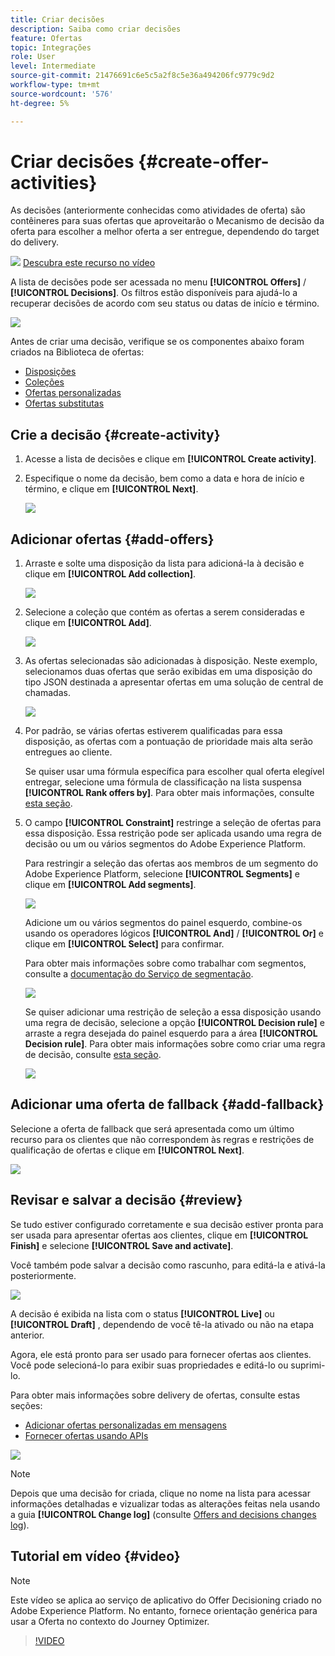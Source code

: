 ```yaml
---
title: Criar decisões
description: Saiba como criar decisões
feature: Ofertas
topic: Integrações
role: User
level: Intermediate
source-git-commit: 21476691c6e5c5a2f8c5e36a494206fc9779c9d2
workflow-type: tm+mt
source-wordcount: '576'
ht-degree: 5%

---
```


# Criar decisões {#create-offer-activities}

As decisões (anteriormente conhecidas como atividades de oferta) são contêineres para suas ofertas que aproveitarão o Mecanismo de decisão da oferta para escolher a melhor oferta a ser entregue, dependendo do target do delivery.

![](../../assets/do-not-localize/how-to-video.png) [Descubra este recurso no vídeo](#video)

A lista de decisões pode ser acessada no menu **[!UICONTROL Offers]** / **[!UICONTROL Decisions]**. Os filtros estão disponíveis para ajudá-lo a recuperar decisões de acordo com seu status ou datas de início e término.

![](../../assets/activities-list.png)

Antes de criar uma decisão, verifique se os componentes abaixo foram criados na Biblioteca de ofertas:

* [Disposições](../offer-library/creating-placements.md)
* [Coleções](../offer-library/creating-collections.md)
* [Ofertas personalizadas](../offer-library/creating-personalized-offers.md)
* [Ofertas substitutas](../offer-library/creating-fallback-offers.md)

## Crie a decisão {#create-activity}

1. Acesse a lista de decisões e clique em **[!UICONTROL Create activity]**.

1. Especifique o nome da decisão, bem como a data e hora de início e término, e clique em **[!UICONTROL Next]**.

   ![](../../assets/activities-name.png)

## Adicionar ofertas {#add-offers}

1. Arraste e solte uma disposição da lista para adicioná-la à decisão e clique em **[!UICONTROL Add collection]**.

   ![](../../assets/activities-placement.png)

1. Selecione a coleção que contém as ofertas a serem consideradas e clique em **[!UICONTROL Add]**.

   ![](../../assets/activities-collection.png)

1. As ofertas selecionadas são adicionadas à disposição. Neste exemplo, selecionamos duas ofertas que serão exibidas em uma disposição do tipo JSON destinada a apresentar ofertas em uma solução de central de chamadas.

   ![](../../assets/offers-added.png)

1. Por padrão, se várias ofertas estiverem qualificadas para essa disposição, as ofertas com a pontuação de prioridade mais alta serão entregues ao cliente.

   Se quiser usar uma fórmula específica para escolher qual oferta elegível entregar, selecione uma fórmula de classificação na lista suspensa **[!UICONTROL Rank offers by]**. Para obter mais informações, consulte [esta seção](../offer-activities/configure-offer-selection.md).

1. O campo **[!UICONTROL Constraint]** restringe a seleção de ofertas para essa disposição. Essa restrição pode ser aplicada usando uma regra de decisão ou um ou vários segmentos do Adobe Experience Platform.

   Para restringir a seleção das ofertas aos membros de um segmento do Adobe Experience Platform, selecione **[!UICONTROL Segments]** e clique em **[!UICONTROL Add segments]**.

   ![](../../assets/activity_constraint_segment.png)

   Adicione um ou vários segmentos do painel esquerdo, combine-os usando os operadores lógicos **[!UICONTROL And]** / **[!UICONTROL Or]** e clique em **[!UICONTROL Select]** para confirmar.

   Para obter mais informações sobre como trabalhar com segmentos, consulte a [documentação do Serviço de segmentação](https://experienceleague.adobe.com/docs/experience-platform/segmentation/home.html).

   ![](../../assets/activity_constraint_segment2.png)

   Se quiser adicionar uma restrição de seleção a essa disposição usando uma regra de decisão, selecione a opção **[!UICONTROL Decision rule]** e arraste a regra desejada do painel esquerdo para a área **[!UICONTROL Decision rule]**. Para obter mais informações sobre como criar uma regra de decisão, consulte [esta seção](../offer-library/creating-decision-rules.md).

   ![](../../assets/activity_constraint_rule.png)

## Adicionar uma oferta de fallback {#add-fallback}

Selecione a oferta de fallback que será apresentada como um último recurso para os clientes que não correspondem às regras e restrições de qualificação de ofertas e clique em **[!UICONTROL Next]**.

![](../../assets/add-fallback-offer.png)

## Revisar e salvar a decisão {#review}

Se tudo estiver configurado corretamente e sua decisão estiver pronta para ser usada para apresentar ofertas aos clientes, clique em **[!UICONTROL Finish]** e selecione **[!UICONTROL Save and activate]**.

Você também pode salvar a decisão como rascunho, para editá-la e ativá-la posteriormente.

![](../../assets/save-activities.png)

A decisão é exibida na lista com o status **[!UICONTROL Live]** ou **[!UICONTROL Draft]** , dependendo de você tê-la ativado ou não na etapa anterior.

Agora, ele está pronto para ser usado para fornecer ofertas aos clientes. Você pode selecioná-lo para exibir suas propriedades e editá-lo ou suprimi-lo.

Para obter mais informações sobre delivery de ofertas, consulte estas seções:

* [Adicionar ofertas personalizadas em mensagens](../../deliver-personalized-offers.md)
* [Fornecer ofertas usando APIs](../api-reference/decisions-api/deliver-offers.md)

![](../../assets/activities-created.png)

>[!NOTE]
>
>Depois que uma decisão for criada, clique no nome na lista para acessar informações detalhadas e vizualizar todas as alterações feitas nela usando a guia **[!UICONTROL Change log]** (consulte [Offers and decisions changes log](../get-started/user-interface.md#changes-log)).

## Tutorial em vídeo {#video}

>[!NOTE]
>
>Este vídeo se aplica ao serviço de aplicativo do Offer Decisioning criado no Adobe Experience Platform. No entanto, fornece orientação genérica para usar a Oferta no contexto do Journey Optimizer.

>[!VIDEO](https://video.tv.adobe.com/v/329606?quality=12)
